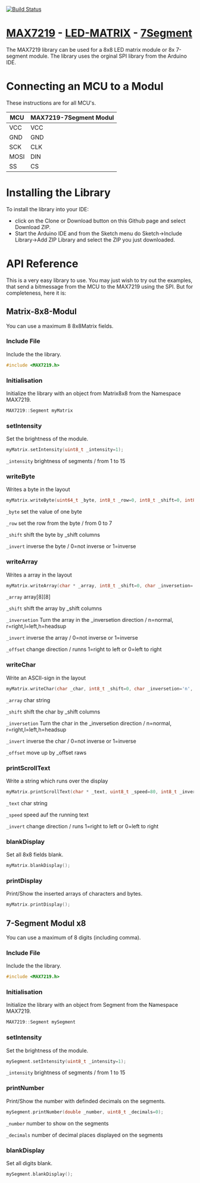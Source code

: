 [![Build Status](https://travis-ci.com/Reiter86/MAX7219.svg?branch=master)](https://travis-ci.com/Reiter86/MAX7219)

# [MAX7219](https://datasheets.maximintegrated.com/en/ds/MAX7219-MAX7221.pdf) - [LED-MATRIX](https://www.amazon.de/dp/B07BRTCBLQ/ref=psdc_1626220031_t1_B06XJ9ZX17) - [7Segment](https://www.amazon.de/dp/B07D8ZC7Q3/ref=sspa_dk_detail_0?psc=1&pd_rd_i=B07D8ZC7Q3&pd_rd_w=3xZVd&pf_rd_p=493495a8-6974-49af-bd47-5bd55a278ea6&pd_rd_wg=mQ2AX&pf_rd_r=44JDFMB533WF6GQVD0NZ&pd_rd_r=3ba73304-9fde-11e9-ac76-613fa6a17ff6)

The MAX7219 library can be used for a 8x8 LED matrix module or 8x 7-segment module.
The library uses the orginal SPI library from the Arduino IDE.


# Connecting an MCU to a Modul
These instructions are for all MCU's.

|  MCU	|MAX7219-7Segment Modul|
|-------|-------------|
|  VCC  |    VCC	  | 
|  GND	|    GND      |
|  SCK	|	 CLK      |
| MOSI	|    DIN      |
|  SS	|	 CS		  |


# Installing the Library

To install the library into your IDE:
* click on the Clone or Download button on this Github page and select Download ZIP.
* Start the Arduino IDE and from the Sketch menu do Sketch->Include Library->Add ZIP Library and select the ZIP you just downloaded.


# API Reference
This is a very easy library to use. You may just wish to try out the examples, that send a bitmessage from the MCU to the MAX7219 using the SPI. But for completeness, here it is:

## Matrix-8x8-Modul

You can use a maximum 8 8x8Matrix fields.

### Include File
Include the the library.

```c
#include <MAX7219.h>
```


### Initialisation


Initialize the library with an object from Matrix8x8 from the Namespace MAX7219.

```c
MAX7219::Segment myMatrix
```

### setIntensity

Set the brightness of the module.

```c
myMatrix.setIntensity(uint8_t _intensity=1);
```
`_intensity`  brightness of segments / from 1 to 15

### writeByte

Writes a byte in the layout

```c
myMatrix.writeByte(uint64_t _byte, int8_t _row=0, int8_t _shift=0, int8_t _invert=0);
```
`_byte`  set the value of one byte

`_row`  set the row from the byte / from 0 to 7

`_shift` shift the byte by \_shift columns

`_invert` inverse the byte  /  0=not inverse or 1=inverse

### writeArray

Writes a array in the layout

```c
myMatrix.writeArray(char * _array, int8_t _shift=0, char _inversetion='n', int8_t _invert=0, uint8_t _offset=0);
```
`_array`  array[8][8]


`_shift` shift the array by \_shift columns

`_inversetion`  Turn the array in the \_inversetion direction / n=normal, r=right,l=left,h=headsup

`_invert` inverse the array  /  0=not inverse or 1=inverse

`_offset` change direction / runns 1=right to left or 0=left to right

### writeChar

Write an ASCII-sign in the layout

```c
myMatrix.writeChar(char _char, int8_t _shift=0, char _inversetion='n', int8_t _invert=0, uint8_t _offset=0);
```
`_array`  char string

`_shift` shift the char by \_shift columns

`_inversetion` Turn the char in the \_inversetion direction / n=normal,       	r=right,l=left,h=headsup

`_invert` inverse the char  /  0=not inverse or 1=inverse

`_offset` move up by \_offset raws


### printScrollText

Write a string which runs over the display

```c
myMatrix.printScrollText(char * _text, uint8_t _speed=80, int8_t _invert=0);
```
`_text`  char string

`_speed`  speed auf the running text

`_invert` change direction / runs 1=right to left or 0=left to right


### blankDisplay

Set all 8x8 fields blank.

```c
myMatrix.blankDisplay();
```


### printDisplay

Print/Show the inserted arrays of characters and bytes.

```c
myMatrix.printDisplay();
````
## 7-Segment Modul x8

You can use a maximum of 8 digits (including comma).

### Include File
Include the the library.

```c
#include <MAX7219.h>
```


### Initialisation


Initialize the library with an object from Segment from the Namespace MAX7219.

```c
MAX7219::Segment mySegment 
```


### setIntensity

Set the brightness of the module.

```c
mySegment.setIntensity(uint8_t _intensity=1);
```
`_intensity`  brightness of segments / from 1 to 15

### printNumber

Print/Show the number with definded decimals on the segments.

```c
mySegment.printNumber(double _number, uint8_t _decimals=0);
```
`_number`  number to show on the segments

`_decimals` number of decimal places displayed on the segments

### blankDisplay

Set all digits blank.

```c
mySegment.blankDisplay();
```

